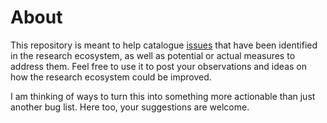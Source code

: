 # About

This repository is meant to help catalogue [issues](https://github.com/br2s/bug-reports-to-science/issues) that have been identified in the research ecosystem, as well as potential or actual measures to address them. Feel free to use it to post your observations and ideas on how the research ecosystem could be improved. 

I am thinking of ways to turn this into something more actionable than just another bug list. Here too, your suggestions are welcome.
